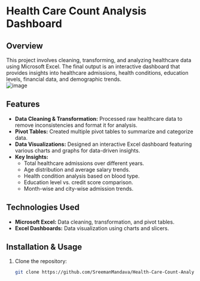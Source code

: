 # Health Care Count Analysis Dashboard  

## Overview  
This project involves cleaning, transforming, and analyzing healthcare data using Microsoft Excel. The final output is an interactive dashboard that provides insights into healthcare admissions, health conditions, education levels, financial data, and demographic trends.  
![image](https://github.com/user-attachments/assets/5f7ac52a-0b0f-4e0e-bdb0-8ca9d02aaa15)


## Features  
- **Data Cleaning & Transformation:** Processed raw healthcare data to remove inconsistencies and format it for analysis.  
- **Pivot Tables:** Created multiple pivot tables to summarize and categorize data.  
- **Data Visualizations:** Designed an interactive Excel dashboard featuring various charts and graphs for data-driven insights.  
- **Key Insights:**  
  - Total healthcare admissions over different years.  
  - Age distribution and average salary trends.  
  - Health condition analysis based on blood type.  
  - Education level vs. credit score comparison.  
  - Month-wise and city-wise admission trends.  

## Technologies Used  
- **Microsoft Excel:** Data cleaning, transformation, and pivot tables.  
- **Excel Dashboards:** Data visualization using charts and slicers.  

## Installation & Usage  
1. Clone the repository:  
   ```bash
   git clone https://github.com/SreemanMandava/Health-Care-Count-Analysis-Dashboard
